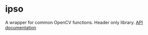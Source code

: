 # ipso
A wrapper for common OpenCV functions. Header only library.
 [API documentation](http://antonionikolov.com/wp/ipso-image-processing-stream-oriented/)
